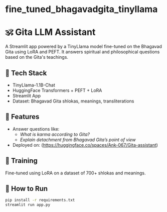 # fine_tuned_bhagavadgita_tinyllama

# 🕉️ Gita LLM Assistant

A Streamlit app powered by a TinyLlama model fine-tuned on the Bhagavad Gita using LoRA and PEFT. It answers spiritual and philosophical questions based on the Gita's teachings.

## 🔧 Tech Stack
- TinyLlama-1.1B-Chat
- HuggingFace Transformers + PEFT + LoRA
- Streamlit App
- Dataset: Bhagavad Gita shlokas, meanings, transliterations

## 🚀 Features
- Answer questions like:
  - *What is karma according to Gita?*
  - *Explain detachment from Bhagavad Gita’s point of view*
- Deployed on: (https://huggingface.co/spaces/Ank-067/Gita-assistant)

## 🧠 Training
Fine-tuned using LoRA on a dataset of 700+ shlokas and meanings.

## 🏁 How to Run
```bash
pip install -r requirements.txt
streamlit run app.py
